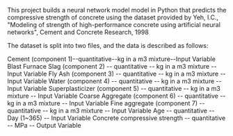 This project builds a neural network model model in Python that predicts the compressive strength of concrete using the dataset provided by Yeh, I.C., "Modeling of strength of high-performance concrete using artificial neural
networks", Cement and Concrete Research, 1998

The dataset is split into two files, and the data is described as follows:

Cement (component 1)--quantitative--kg in a m3 mixture--Input Variable
Blast Furnace Slag (component 2) -- quantitative -- kg in a m3 mixture -- Input Variable
Fly Ash (component 3) -- quantitative -- kg in a m3 mixture -- Input Variable
Water (component 4) -- quantitative -- kg in a m3 mixture -- Input Variable
Superplasticizer (component 5) -- quantitative -- kg in a m3 mixture -- Input Variable
Coarse Aggregate (component 6) -- quantitative -- kg in a m3 mixture -- Input Variable
Fine aggregate (component 7) -- quantitative -- kg in a m3 mixture -- Input Variable
Age -- quantitative -- Day (1~365) -- Input Variable
Concrete compressive strength -- quantitative -- MPa -- Output Variable
